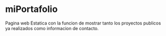 # miPortafolio

Pagina web Estatica con la funcion de mostrar tanto los proyectos publicos ya realizados como informacion de contacto.